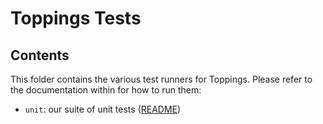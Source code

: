 # Toppings Tests

## Contents

This folder contains the various test runners for Toppings. Please refer to the documentation within for how to run them:

* `unit`: our suite of unit tests ([README](unit/README.md))
